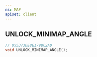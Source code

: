 ```yaml
---
ns: MAP
apiset: client
---
```

## UNLOCK_MINIMAP_ANGLE

```c
// 0x5373DE8E179BC2A0
void UNLOCK_MINIMAP_ANGLE();
```